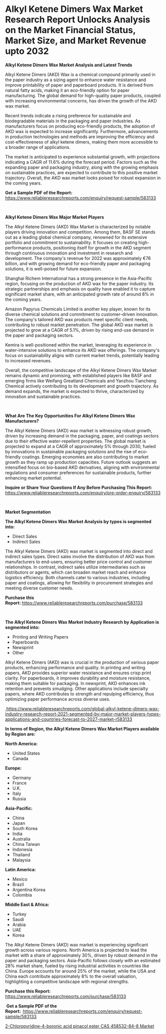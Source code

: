 <p><h1>Alkyl Ketene Dimers Wax Market Research Report Unlocks Analysis on the Market Financial Status, Market Size, and Market Revenue upto 2032</h1></p><p><strong>Alkyl Ketene Dimers Wax Market Analysis and Latest Trends</strong></p>
<p><p>Alkyl Ketene Dimers (AKD) Wax is a chemical compound primarily used in the paper industry as a sizing agent to enhance water resistance and improve printability of paper and paperboard products. It is derived from natural fatty acids, making it an eco-friendly option for paper manufacturing. The global demand for high-quality paper products, coupled with increasing environmental concerns, has driven the growth of the AKD wax market.</p><p>Recent trends indicate a rising preference for sustainable and biodegradable materials in the packaging and paper industries. As manufacturers focus on producing eco-friendly products, the adoption of AKD wax is expected to increase significantly. Furthermore, advancements in production technologies and methods are improving the efficiency and cost-effectiveness of alkyl ketene dimers, making them more accessible to a broader range of applications.</p><p>The market is anticipated to experience substantial growth, with projections indicating a CAGR of 11.6% during the forecast period. Factors such as the expanding paper and packaging industry, along with the growing emphasis on sustainable practices, are expected to contribute to this positive market trajectory. Overall, the AKD wax market looks poised for robust expansion in the coming years.</p></p>
<p><strong>Get a Sample PDF of the Report:&nbsp;</strong> <a href="https://www.reliableresearchreports.com/enquiry/request-sample/583133?utm_campaign=2222&utm_medium=2&utm_source=Github&utm_content=ia&utm_term=23032025&utm_id=alkyl-ketene-dimers-wax">https://www.reliableresearchreports.com/enquiry/request-sample/583133</a></p>
<p>&nbsp;</p>
<p><strong>Alkyl Ketene Dimers Wax Major Market Players</strong></p>
<p><p>The Alkyl Ketene Dimers (AKD) Wax Market is characterized by notable players driving innovation and competition. Among them, BASF SE stands out as a leading global chemical company, renowned for its extensive portfolio and commitment to sustainability. It focuses on creating high-performance products, positioning itself for growth in the AKD segment through continuous innovation and investment in research and development. The company's revenue for 2022 was approximately €76 billion, and with growing demand for eco-friendly paper and packaging solutions, it is well-poised for future expansion.</p><p>Shanghai Richem International has a strong presence in the Asia-Pacific region, focusing on the production of AKD wax for the paper industry. Its strategic partnerships and emphasis on quality have enabled it to capture significant market share, with an anticipated growth rate of around 8% in the coming years.</p><p>Amazon Papyrus Chemicals Limited is another key player, known for its diverse chemical solutions and commitment to customer-driven innovation. The company's tailored AKD wax products meet specific client needs, contributing to robust market penetration. The global AKD wax market is projected to grow at a CAGR of 5.1%, driven by rising end-use demand in the paper and packaging sectors.</p><p>Kemira is well-positioned within the market, leveraging its experience in water-intensive solutions to enhance its AKD wax offerings. The company's focus on sustainability aligns with current market trends, potentially leading to increased revenues.</p><p>Overall, the competitive landscape of the Alkyl Ketene Dimers Wax Market remains dynamic and promising, with established players like BASF and emerging firms like Weifang Greatland Chemicals and Yanzhou Tiancheng Chemical actively contributing to its development and growth trajectory. As demand expands, the market is expected to thrive, characterized by innovation and sustainable practices.</p></p>
<p>&nbsp;</p>
<p><strong>What Are The Key Opportunities For Alkyl Ketene Dimers Wax Manufacturers?</strong></p>
<p><p>The Alkyl Ketene Dimers (AKD) wax market is witnessing robust growth, driven by increasing demand in the packaging, paper, and coatings sectors due to their effective water-repellent properties. The global market is projected to expand at a CAGR of approximately 5% through 2030, fueled by innovations in sustainable packaging solutions and the rise of eco-friendly coatings. Emerging economies are also contributing to market growth as they ramp up production capacities. Future outlook suggests an intensified focus on bio-based AKD derivatives, aligning with environmental regulations and consumer preferences for sustainable products, further enhancing market potential.</p></p>
<p><strong>Inquire or Share Your Questions If Any Before Purchasing This Report:</strong> <a href="https://www.reliableresearchreports.com/enquiry/pre-order-enquiry/583133?utm_campaign=2222&utm_medium=2&utm_source=Github&utm_content=ia&utm_term=23032025&utm_id=alkyl-ketene-dimers-wax">https://www.reliableresearchreports.com/enquiry/pre-order-enquiry/583133</a></p>
<p>&nbsp;</p>
<p><strong>Market Segmentation</strong></p>
<p><strong>The Alkyl Ketene Dimers Wax Market Analysis by types is segmented into:</strong></p>
<p><ul><li>Direct Sales</li><li>Indirect Sales</li></ul></p>
<p><p>The Alkyl Ketene Dimers (AKD) wax market is segmented into direct and indirect sales types. Direct sales involve the distribution of AKD wax from manufacturers to end-users, ensuring better price control and customer relationships. In contrast, indirect sales utilize intermediaries such as distributors or agents, which can broaden market reach and enhance logistics efficiency. Both channels cater to various industries, including paper and coatings, allowing for flexibility in procurement strategies and meeting diverse customer needs.</p></p>
<p><strong>Purchase this Report:&nbsp;</strong><a href="https://www.reliableresearchreports.com/purchase/583133?utm_campaign=2222&utm_medium=2&utm_source=Github&utm_content=ia&utm_term=23032025&utm_id=alkyl-ketene-dimers-wax">https://www.reliableresearchreports.com/purchase/583133</a></p>
<p>&nbsp;</p>
<p><strong>The Alkyl Ketene Dimers Wax Market Industry Research by Application is segmented into:</strong></p>
<p><ul><li>Printing and Writing Papers</li><li>Paperboards</li><li>Newsprint</li><li>Other</li></ul></p>
<p><p>Alkyl Ketene Dimers (AKD) wax is crucial in the production of various paper products, enhancing performance and quality. In printing and writing papers, AKD provides superior water resistance and ensures crisp print clarity. For paperboards, it improves durability and moisture resistance, making them suitable for packaging. In newsprint, AKD enhances ink retention and prevents smudging. Other applications include specialty papers, where AKD contributes to strength and repulping efficiency, thus optimizing paper performance across diverse uses.</p></p>
<p><a href="https://www.reliableresearchreports.com/global-alkyl-ketene-dimers-wax-industry-research-report-2021-segmented-by-major-market-players-types-applications-and-countries-forecast-to-2027-market-r583133?utm_campaign=2222&utm_medium=2&utm_source=Github&utm_content=ia&utm_term=23032025&utm_id=alkyl-ketene-dimers-wax">&nbsp;https://www.reliableresearchreports.com/global-alkyl-ketene-dimers-wax-industry-research-report-2021-segmented-by-major-market-players-types-applications-and-countries-forecast-to-2027-market-r583133</a></p>
<p><strong>In terms of Region, the Alkyl Ketene Dimers Wax Market Players available by Region are:</strong></p>
<p>
    <p> <strong> North America: </strong>
        <ul>
            <li>United States</li>
            <li>Canada</li>
        </ul>
        </p> 
    <p> <strong> Europe: </strong>
        <ul>
            <li>Germany</li>
            <li>France</li>
            <li>U.K.</li>
            <li>Italy</li>
            <li>Russia</li>
        </ul>
        </p> 
    <p> <strong> Asia-Pacific: </strong>
        <ul>
            <li>China</li>
            <li>Japan</li>
            <li>South Korea</li>
            <li>India</li>
            <li>Australia</li>
            <li>China Taiwan</li>
            <li>Indonesia</li>
            <li>Thailand</li>
            <li>Malaysia</li>
        </ul>
        </p> 
    <p> <strong> Latin America: </strong>
        <ul>
            <li>Mexico</li>
            <li>Brazil</li>
            <li>Argentina Korea</li>
            <li>Colombia</li>
        </ul>
        </p> 
    <p> <strong> Middle East & Africa: </strong>
        <ul>
            <li>Turkey</li>
            <li>Saudi</li>
            <li>Arabia</li>
            <li>UAE</li>
            <li>Korea</li>
        </ul>
    </p>
    </p>
<p><p>The Alkyl Ketene Dimers (AKD) wax market is experiencing significant growth across various regions. North America is projected to lead the market with a share of approximately 30%, driven by robust demand in the paper and packaging sectors. Asia-Pacific follows closely with an estimated 28% market share, fueled by rising industrial activities in countries like China. Europe accounts for around 25% of the market, while the USA and China each contribute approximately 8% to the overall valuation, highlighting a competitive landscape with regional strengths.</p></p>
<p><strong>Purchase this Report: </strong><a href="https://www.reliableresearchreports.com/purchase/583133?utm_campaign=2222&utm_medium=2&utm_source=Github&utm_content=ia&utm_term=23032025&utm_id=alkyl-ketene-dimers-wax">https://www.reliableresearchreports.com/purchase/583133</a></p>
<p>&nbsp;<strong>Get a Sample PDF of the Report:&nbsp;&nbsp;</strong><a href="https://www.reliableresearchreports.com/enquiry/request-sample/583133?utm_campaign=2222&utm_medium=2&utm_source=Github&utm_content=ia&utm_term=23032025&utm_id=alkyl-ketene-dimers-wax">https://www.reliableresearchreports.com/enquiry/request-sample/583133</a></p>
<p><strong></strong></p>
<p><p><a href="https://github.com/LilianFaulkner65/Market-Research-Report-List-2/blob/main/2-chloropyridine-4-boronic-acid-pinacol-ester-cas-458532-84-8-market.md?utm_campaign=2222&utm_medium=2&utm_source=Github&utm_content=ia&utm_term=23032025&utm_id=alkyl-ketene-dimers-wax">2-Chloropyridine-4-boronic acid pinacol ester CAS 458532-84-8 Market</a></p></p>